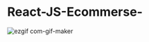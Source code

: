 ﻿# React-JS-Ecommerse-


![ezgif com-gif-maker](https://user-images.githubusercontent.com/86179222/188433960-300739fd-7e1a-4c77-ada8-5c578689e452.gif)

